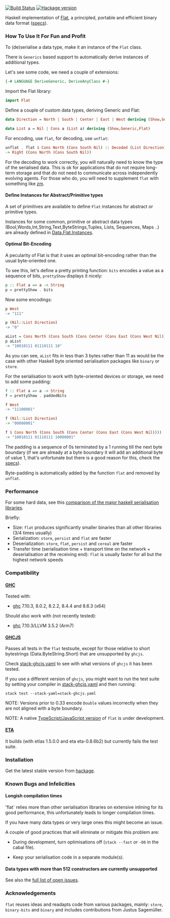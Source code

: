 
[![Build Status](https://travis-ci.org/Quid2/flat.svg?branch=master)](https://travis-ci.org/Quid2/flat)
[![Hackage version](https://img.shields.io/hackage/v/flat.svg)](http://hackage.haskell.org/package/flat)

Haskell implementation of [Flat](http://quid2.org/docs/Flat.pdf), a principled, portable and efficient binary data format ([specs](http://quid2.org)).

### How To Use It For Fun and Profit

To (de)serialise a data type, make it an instance of the `Flat` class.

There is `Generics` based support to automatically derive instances of additional types.

Let's see some code, we need a couple of extensions:

```haskell
{-# LANGUAGE DeriveGeneric, DeriveAnyClass #-}
```

Import the Flat library:

```haskell
import Flat
```

Define a couple of custom data types, deriving Generic and Flat:

```haskell
data Direction = North | South | Center | East | West deriving (Show,Generic,Flat)
```

```haskell
data List a = Nil | Cons a (List a) deriving (Show,Generic,Flat)
```

For encoding, use `flat`, for decoding, use `unflat`:

```haskell
unflat . flat $ Cons North (Cons South Nil) :: Decoded (List Direction)
-> Right (Cons North (Cons South Nil))
```


For the decoding to work correctly, you will naturally need to know the type of the serialised data. This is ok for applications that do not require long-term storage and that do not need to communicate across independently evolving agents. For those who do, you will need to supplement `flat` with something like [zm](https://github.com/Quid2/zm).

#### Define Instances for Abstract/Primitive types

 A set of primitives are available to define `Flat` instances for abstract or primitive types.

 Instances for some common, primitive or abstract data types (Bool,Words,Int,String,Text,ByteStrings,Tuples, Lists, Sequences, Maps ..) are already defined in [Data.Flat.Instances](https://github.com/Quid2/flat/blob/master/src/Data/Flat/Instances.hs).

#### Optimal Bit-Encoding

A pecularity of Flat is that it uses an optimal bit-encoding rather than the usual byte-oriented one.

 To see this, let's define a pretty printing function: `bits` encodes a value as a sequence of bits, `prettyShow` displays it nicely:

```haskell
p :: Flat a => a -> String
p = prettyShow . bits
```

Now some encodings:

```haskell
p West
-> "111"
```


```haskell
p (Nil::List Direction)
-> "0"
```


```haskell
aList = Cons North (Cons South (Cons Center (Cons East (Cons West Nil))))
p aList
-> "10010111 01110111 10"
```


As you can see, `aList` fits in less than 3 bytes rather than 11 as would be the case with other Haskell byte oriented serialisation packages like `binary` or `store`.

For the serialisation to work with byte-oriented devices or storage, we need to add some padding:

```haskell
f :: Flat a => a -> String
f = prettyShow . paddedBits
```

```haskell
f West
-> "11100001"
```


```haskell
f (Nil::List Direction)
-> "00000001"
```


```haskell
f $ Cons North (Cons South (Cons Center (Cons East (Cons West Nil))))
-> "10010111 01110111 10000001"
```

The padding is a sequence of 0s terminated by a 1 running till the next byte boundary (if we are already at a byte boundary it will add an additional byte of value 1, that's unfortunate but there is a good reason for this, check the [specs](http://quid2.org/docs/Flat.pdf)).

Byte-padding is automatically added by the function `flat` and removed by `unflat`.

### Performance

For some hard data, see this [comparison of the major haskell serialisation libraries](https://github.com/haskell-perf/serialization).

Briefly:
 * Size: `flat` produces significantly smaller binaries than all other libraries (3/4 times usually)
 * Serialization: `store`, `persist` and `flat` are faster
 * Deserialization: `store`, `flat`, `persist` and `cereal` are faster
 * Transfer time (serialisation time + transport time on the network + deserialisation at the receiving end): `flat` is usually faster for all but the highest network speeds

### Compatibility

#### [GHC](https://www.haskell.org/ghc/) 

Tested with:
  * [ghc](https://www.haskell.org/ghc/) 7.10.3, 8.0.2, 8.2.2, 8.4.4 and 8.6.3 (x64)

Should also work with (not recently tested):
  * [ghc](https://www.haskell.org/ghc/) 7.10.3/LLVM 3.5.2 (Arm7)

####  [GHCJS](https://github.com/ghcjs/ghcjs)
 
Passes all tests in the `flat` testsuite, except for those relative to short bytestrings (Data.ByteString.Short) that are unsupported by `ghcjs`.

Check [stack-ghcjs.yaml](https://github.com/Quid2/flat/blob/master/stack-ghcjs.yaml) to see with what versions of `ghcjs` it has been tested.

If you use a different version of `ghcjs`, you might want to run the test suite by setting your compiler in [stack-ghcjs.yaml](https://github.com/Quid2/flat/blob/master/stack-ghcjs.yaml) and then running:

`stack test --stack-yaml=stack-ghcjs.yaml`

NOTE: Versions prior to 0.33 encode `Double` values incorrectly when they are not aligned with a byte boundary.

NOTE: A native [TypeScript/JavaScript version](https://github.com/Quid2/ts) of `flat` is under development.

#### [ETA](https://eta-lang.org/)

It builds (with etlas 1.5.0.0 and eta eta-0.8.6b2) but currently fails the test suite.

### Installation

Get the latest stable version from [hackage](https://hackage.haskell.org/package/flat).

### Known Bugs and Infelicities

#### Longish compilation times

'flat` relies more than other serialisation libraries on extensive inlining for its good performance, this unfortunately leads to longer compilation times. 

If you have many data types or very large ones this might become an issue.

A couple of good practices that will eliminate or mitigate this problem are:

* During development, turn optimisations off (`stack --fast` or `-O0` in the cabal file).

* Keep your serialisation code in a separate module(s).

#### Data types with more than 512 constructors are currently unsupported

See also the [full list of open issues](https://github.com/Quid2/flat/issues).

### Acknowledgements

 `flat` reuses ideas and readapts code from various packages, mainly: `store`, `binary-bits` and `binary` and includes contributions from Justus Sagemüller.

